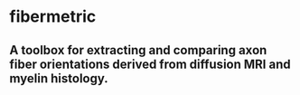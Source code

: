 # fibermetric
## A toolbox for extracting and comparing axon fiber orientations derived from diffusion MRI and myelin histology.
